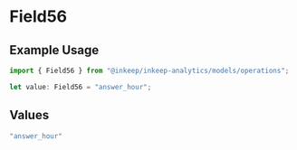# Field56

## Example Usage

```typescript
import { Field56 } from "@inkeep/inkeep-analytics/models/operations";

let value: Field56 = "answer_hour";
```

## Values

```typescript
"answer_hour"
```